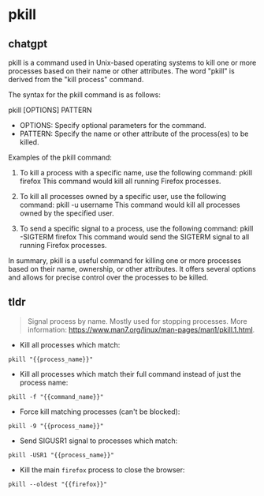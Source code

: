 # pkill 
## chatgpt 
pkill is a command used in Unix-based operating systems to kill one or more processes based on their name or other attributes. The word "pkill" is derived from the "kill process" command. 

The syntax for the pkill command is as follows:

pkill [OPTIONS] PATTERN

- OPTIONS: Specify optional parameters for the command.
- PATTERN: Specify the name or other attribute of the process(es) to be killed.

Examples of the pkill command:

1. To kill a process with a specific name, use the following command:
   pkill firefox
   This command would kill all running Firefox processes.

2. To kill all processes owned by a specific user, use the following command:
   pkill -u username
   This command would kill all processes owned by the specified user.

3. To send a specific signal to a process, use the following command:
   pkill -SIGTERM firefox
   This command would send the SIGTERM signal to all running Firefox processes.

In summary, pkill is a useful command for killing one or more processes based on their name, ownership, or other attributes. It offers several options and allows for precise control over the processes to be killed. 

## tldr 
 
> Signal process by name.
> Mostly used for stopping processes.
> More information: <https://www.man7.org/linux/man-pages/man1/pkill.1.html>.

- Kill all processes which match:

`pkill "{{process_name}}"`

- Kill all processes which match their full command instead of just the process name:

`pkill -f "{{command_name}}"`

- Force kill matching processes (can't be blocked):

`pkill -9 "{{process_name}}"`

- Send SIGUSR1 signal to processes which match:

`pkill -USR1 "{{process_name}}"`

- Kill the main `firefox` process to close the browser:

`pkill --oldest "{{firefox}}"`
